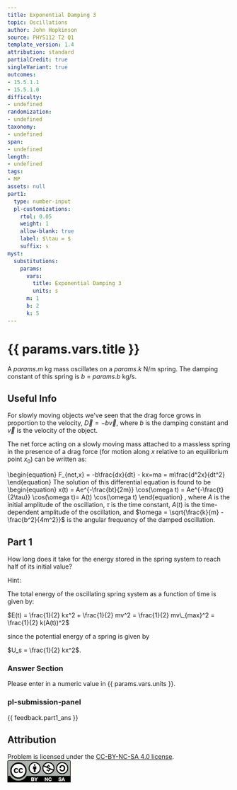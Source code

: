```yaml
---
title: Exponential Damping 3
topic: Oscillations
author: John Hopkinson
source: PHYS112 T2 Q1
template_version: 1.4
attribution: standard
partialCredit: true
singleVariant: true
outcomes:
- 15.5.1.1
- 15.5.1.0
difficulty:
- undefined
randomization:
- undefined
taxonomy:
- undefined
span:
- undefined
length:
- undefined
tags:
- MP
assets: null
part1:
  type: number-input
  pl-customizations:
    rtol: 0.05
    weight: 1
    allow-blank: true
    label: $\tau = $
    suffix: s
myst:
  substitutions:
    params:
      vars:
        title: Exponential Damping 3
        units: s
      m: 1
      b: 2
      k: 5
---
```

# {{ params.vars.title }}
A ${{params.m}}$ kg mass oscillates on a ${{params.k}}$ N/m spring. The damping constant of this spring is $b$ = ${{params.b}}$ kg/s.

## Useful Info

For slowly moving objects we've seen that the drag force grows in proportion to the velocity, $\overrightarrow{D} = -b\overrightarrow{v}$, where $b$ is the damping constant and $\overrightarrow{v}$ is the velocity of the object.

The net force acting on a slowly moving mass attached to a massless spring in the presence of a drag force (for motion along $x$ relative to an equilibrium point $x_0$) can be written as:

\begin{equation}
F\_{net,x} = -b\frac{dx}{dt} - kx=ma = m\frac{d^2x}{dt^2}
\end{equation}
The solution of this differential equation is found to be \begin{equation}
x(t) = Ae^{-\frac{bt}{2m}} \cos(\omega t) = Ae^{-\frac{t}{2\tau}} \cos(\omega t)= A(t) \cos(\omega t)
\end{equation} , where $A$ is the initial amplitude of the oscillation, $\tau$ is the time constant, $A(t)$ is the time-dependent amplitude of the oscillation, and $\omega = \sqrt{\frac{k}{m} - \frac{b^2}{4m^2}}$ is the angular frequency of the damped oscillation.

## Part 1

How long does it take for the energy stored in the spring system to reach half of its initial value?

Hint:

The total energy of the oscillating spring system as a function of time is given by:

$E(t) = \frac{1}{2} kx^2 + \frac{1}{2} mv^2 = \frac{1}{2} mv\_{max}^2 = \frac{1}{2} k(A(t))^2$

since the potential energy of a spring is given by

$U_s = \frac{1}{2} kx^2$.

### Answer Section

Please enter in a numeric value in {{ params.vars.units }}.

### pl-submission-panel

{{ feedback.part1_ans }}

## Attribution

Problem is licensed under the [CC-BY-NC-SA 4.0 license](https://creativecommons.org/licenses/by-nc-sa/4.0/).<br> ![The Creative Commons 4.0 license requiring attribution-BY, non-commercial-NC, and share-alike-SA license.](https://raw.githubusercontent.com/firasm/bits/master/by-nc-sa.png)